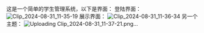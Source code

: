这是一个简单的学生管理系统，以下是界面：
登陆界面：
![Clip_2024-08-31_11-35-19](https://github.com/user-attachments/assets/3fd27e95-76c9-4515-928d-a07081337c9a)
展示界面：
![Clip_2024-08-31_11-36-34](https://github.com/user-attachments/assets/5f3acec9-f4d7-46cf-bfb5-df7d41246cb3)
另一个主题：
![Uploading Clip_2024-08-31_11-37-21.png…]()


